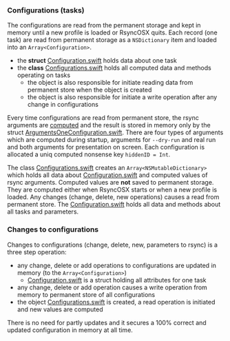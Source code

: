 ### Configurations (tasks)


The configurations are read from the permanent storage and kept in memory until a new profile is loaded or RsyncOSX quits. Each record (one task) are read from permanent storage as a `NSDictionary` item and loaded into an `Array<Configuration>`.

* the **struct** [Configuration.swift](https://github.com/rsyncOSX/RsyncOSX/blob/master/RsyncOSX/Configuration.swift) holds data about one task
* the **class** [Configurations.swift](https://github.com/rsyncOSX/RsyncOSX/blob/master/RsyncOSX/Configurations.swift) holds all computed data and methods operating on tasks
  * the object is also responsible for initiate reading data from permanent store when the object is created
  * the object is also responsible for initiate a write operation after any change in configurations

Every time configurations are read from permanent store, the rsync arguments are [computed](https://github.com/rsyncOSX/RsyncOSX/blob/master/RsyncOSX/RsyncProcessArguments.swift) and the result is stored in memory only by the struct [ArgumentsOneConfiguration.swift](https://github.com/rsyncOSX/RsyncOSX/blob/master/RsyncOSX/ArgumentsOneConfiguration.swift). There are four types of arguments which are computed during startup, arguments for `--dry-run` and real run and both arguments for presentation on screen. Each configuration is allocated a uniq computed nonsense key `hiddenID = Int`.

The class [Configurations.swift](https://github.com/rsyncOSX/RsyncOSX/blob/master/RsyncOSX/Configurations.swift) creates an `Array<NSMutableDictionary>` which holds all data about [Configuration.swift](https://github.com/rsyncOSX/RsyncOSX/blob/master/RsyncOSX/Configuration.swift) and computed values of rsync arguments. Computed values are **not** saved to permanent storage. They are computed either when RsyncOSX starts or when a new profile is loaded. Any changes (change, delete, new operations) causes a read from permanent store. The [Configuration.swift](https://github.com/rsyncOSX/RsyncOSX/blob/master/RsyncOSX/Configuration.swift) holds all data and methods about all tasks and parameters.

### Changes to configurations

Changes to configurations (change, delete, new, parameters to rsync) is a three step operation:

- any change, delete or add operations to configurations are updated in memory (to the `Array<Configuration>`)
  - [Configuration.swift](https://github.com/rsyncOSX/RsyncOSX/blob/master/RsyncOSX/Configuration.swift) is a struct holding all attributes for one task
- any change, delete or add operation causes a write operation from memory to permanent store of all configurations
- the object [Configurations.swift](https://github.com/rsyncOSX/RsyncOSX/blob/master/RsyncOSX/Configurations.swift) is created, a read operation is initiated and new values are computed

There is no need for partly updates and it secures a 100% correct and updated configuration in memory at all time.

